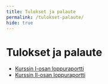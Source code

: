 ```yaml
---
title: Tulokset ja palaute
permalink: /tulokset-palaute/
hide: true
---
```


# Tulokset ja palaute

* [Kurssin I-osan loppuraportti](../raportti1)
* [Kurssin II-osan loppuraportti](../raportti2)

